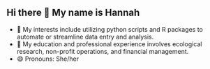 ## Hi there 👋 My name is Hannah

- 🔭 My interests include utilizing python scripts and R packages to automate or streamline data entry and analysis.
- 🌲 My education and professional experience involves ecological research, non-profit operations, and financial management. 
- 😄 Pronouns: She/her

